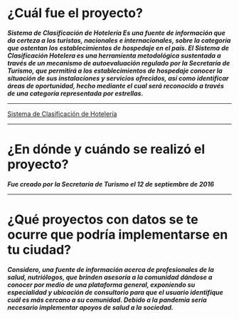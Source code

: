 # ¿Cuál fue el proyecto?
***Sistema de Clasificación de Hotelería
Es una fuente de información que da certeza a los turistas, nacionales e internacionales, sobre la categoría que ostentan los establecimientos de hospedaje en el país.
El Sistema de Clasificación Hotelera es una herramienta metodológica sustentada a través de un mecanismo de autoevaluación regulado por la Secretaría de Turismo, que 
permitirá a los establecimientos de hospedaje conocer la situación de sus instalaciones y servicios ofrecidos, así como identificar áreas de oportunidad, hecho mediante
el cual será reconocido a través de una categoría representada por estrellas.***
***
[Sistema de Clasificación de Hotelería](http://sch.sectur.gob.mx:8080/SCHWEB/#registro)
***
# ¿En dónde y cuándo se realizó el proyecto?
***Fue creado por la Secretaría de Turismo el 12 de septiembre de 2016***
***
# ¿Qué proyectos con datos se te ocurre que podría implementarse en tu ciudad?
***Considero, una fuente de información acerca de profesionales de la salud, nutriólogos, que brinden asesoría a la comunidad dándose a conocer por medio de una plataforma general,
exponiendo su especialidad y ubicación de consultorio para que el usuario identifique cuál es más cercano a su comunidad. Debido a la pandemia sería necesario implementar apoyos
de salud a la sociedad.***
